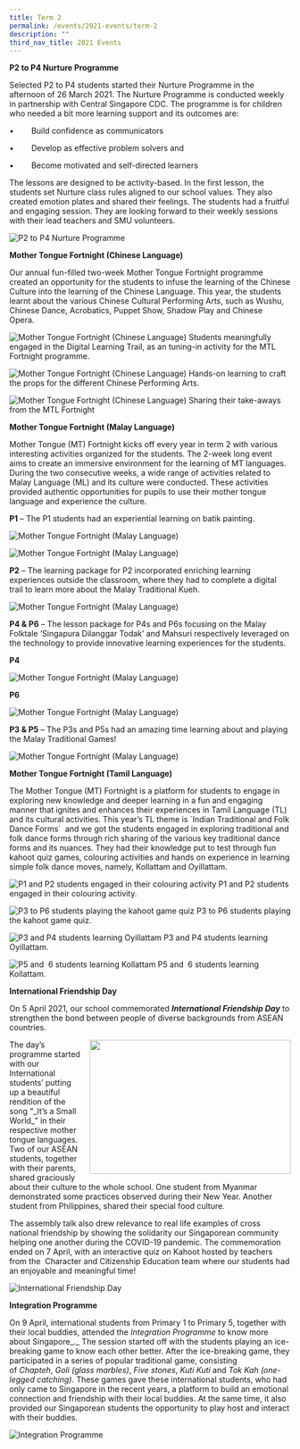 ```yaml
---
title: Term 2
permalink: /events/2021-events/term-2
description: ""
third_nav_title: 2021 Events
---
```

**P2 to P4 Nurture Programme**

Selected P2 to P4 students started their Nurture Programme in the afternoon of 26 March 2021. The Nurture Programme is conducted weekly in partnership with Central Singapore CDC. The programme is for children who needed a bit more learning support and its outcomes are:

•        Build confidence as communicators

•        Develop as effective problem solvers and

•        Become motivated and self-directed learners

The lessons are designed to be activity-based. In the first lesson, the students set Nurture class rules aligned to our school values. They also created emotion plates and shared their feelings. The students had a fruitful and engaging session. They are looking forward to their weekly sessions with their lead teachers and SMU volunteers.

![P2 to P4 Nurture Programme](/images/P2%20to%20P4%20Nurture%20Programme.png)

**Mother Tongue Fortnight (Chinese Language)**

Our annual fun-filled two-week Mother Tongue Fortnight programme created an opportunity for the students to infuse the learning of the Chinese Culture into the learning of the Chinese Language. This year, the students learnt about the various Chinese Cultural Performing Arts, such as Wushu, Chinese Dance, Acrobatics, Puppet Show, Shadow Play and Chinese Opera. 

![Mother Tongue Fortnight (Chinese Language)](/images/Mother%20Tongue%20Fortnight-1.png)
Students meaningfully engaged in the Digital Learning Trail, as an tuning-in activity for the MTL Fortnight programme.

![Mother Tongue Fortnight (Chinese Language)](/images/Mother%20Tongue%20Fortnight-2.png)
Hands-on learning to craft the props for the different Chinese Performing Arts.

![Mother Tongue Fortnight (Chinese Language)](/images/Mother%20Tongue%20Fortnight-3.png)
Sharing their take-aways from the MTL Fortnight

**Mother Tongue Fortnight (Malay Language)**        

Mother Tongue (MT) Fortnight kicks off every year in term 2 with various interesting activities organized for the students. The 2-week long event aims to create an immersive environment for the learning of MT languages. During the two consecutive weeks, a wide range of activities related to Malay Language (ML) and its culture were conducted. These activities provided authentic opportunities for pupils to use their mother tongue language and experience the culture.

**P1** – The P1 students had an experiential learning on batik painting.

![Mother Tongue Fortnight (Malay Language)](/images/Mother%20Tongue%20Fortnight-4.png)  

![Mother Tongue Fortnight (Malay Language)](/images/Mother%20Tongue%20Fortnight-5.png)  

**P2** – The learning package for P2 incorporated enriching learning experiences outside the classroom, where they had to complete a digital trail to learn more about the Malay Traditional Kueh. 

![Mother Tongue Fortnight (Malay Language)](/images/Mother%20Tongue%20Fortnight-6.png)  
  
**P4 & P6** – The lesson package for P4s and P6s focusing on the Malay Folktale ‘Singapura Dilanggar Todak’ and Mahsuri respectively leveraged on the technology to provide innovative learning experiences for the students.  
  
**P4**  

![Mother Tongue Fortnight (Malay Language)](/images/Mother%20Tongue%20Fortnight-7.png)
 
**P6**  

![Mother Tongue Fortnight (Malay Language)](/images/Mother%20Tongue%20Fortnight-8.png) 
  
**P3 & P5** – The P3s and P5s had an amazing time learning about and playing the Malay Traditional Games!

![Mother Tongue Fortnight (Malay Language)](/images/Mother%20Tongue%20Fortnight-9.png) 


**Mother Tongue Fortnight (Tamil Language)**

The Mother Tongue (MT) Fortnight is a platform for students to engage in exploring new knowledge and deeper learning in a fun and engaging manner that ignites and enhances their experiences in Tamil Language (TL) and its cultural activities. This year’s TL theme is \`Indian Traditional and Folk Dance Forms\`  and we got the students engaged in exploring traditional and folk dance forms through rich sharing of the various key traditional dance forms and its nuances. They had their knowledge put to test through fun kahoot quiz games, colouring activities and hands on experience in learning simple folk dance moves, namely, Kollattam and Oyillattam.            

![P1 and P2 students engaged in their colouring activity](/images/Mother%20Tongue%20Fortnight-10.png)
P1 and P2 students engaged in their colouring activity.

![P3 to P6 students playing the kahoot game quiz](/images/Mother%20Tongue%20Fortnight-11.png)
P3 to P6 students playing the kahoot game quiz.  

![P3 and P4 students learning Oyillattam](/images/Mother%20Tongue%20Fortnight-12.png)
P3 and P4 students learning Oyillattam.  

![P5 and  6 students learning Kollattam](/images/Mother%20Tongue%20Fortnight-13.png)
P5 and  6 students learning Kollattam.

**International Friendship Day**

On 5 April 2021, our school commemorated **_International Friendship Day_** to strengthen the bond between people of diverse backgrounds from ASEAN countries.

<img src="/images/ifd%201.png" style="width:360px;height:240px;margin-left:15px;" align = "right">
The day’s programme started with our International students’ putting up a beautiful rendition of the song “_It’s a Small World_” in their respective mother tongue languages. Two of our ASEAN students, together with their parents, shared graciously about their culture to the whole school. One student from Myanmar demonstrated some practices observed during their New Year. Another student from Philippines, shared their special food culture.      


The assembly talk also drew relevance to real life examples of cross national friendship by showing the solidarity our Singaporean community helping one another during the COVID-19 pandemic. The commemoration ended on 7 April, with an interactive quiz on Kahoot hosted by teachers from the  Character and Citizenship Education team where our students had an enjoyable and meaningful time!        

![International Friendship Day](/images/ifd%202.png)

**Integration Programme**

On 9 April, international students from Primary 1 to Primary 5, together with their local buddies, attended the _Integration Programme_ to know more about Singapore_._ The session started off with the students playing an ice-breaking game to know each other better. After the ice-breaking game, they participated in a series of popular traditional game, consisting of _Chapteh_, _Goli (glass marbles)_, _Five stones_, _Kuti Kuti_ and _Tok Kah (one-legged catching)._ These games gave these international students, who had only came to Singapore in the recent years, a platform to build an emotional connection and friendship with their local buddies. At the same time, it also provided our Singaporean students the opportunity to play host and interact with their buddies.

![Integration Programme](/images/integration%201.png)